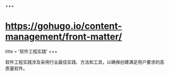 +++
# https://gohugo.io/content-management/front-matter/
title = '软件工程实践'
+++

<!--
https://www.xenonstack.com/blog/test-driven-development
 -->

软件工程实践涉及采用行业最佳实践、方法和工具，以确保创建满足用户要求的高质量软件。
